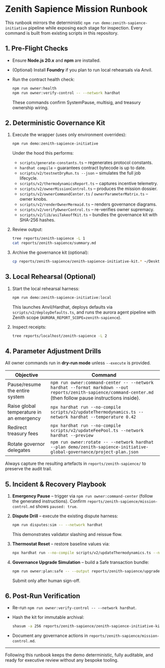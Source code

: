 # Zenith Sapience Mission Runbook

This runbook mirrors the deterministic `npm run demo:zenith-sapience-initiative`
pipeline while exposing each stage for inspection. Every command is built from
existing scripts in this repository.

## 1. Pre-Flight Checks

- Ensure **Node.js 20.x** and **npm** are installed.
- (Optional) Install **Foundry** if you plan to run local rehearsals via Anvil.
- Run the contract health check:

  ```bash
  npm run owner:health
  npm run owner:verify-control -- --network hardhat
  ```

  These commands confirm SystemPause, multisig, and treasury ownership wiring.

## 2. Deterministic Governance Kit

1. Execute the wrapper (uses only environment overrides):

   ```bash
   npm run demo:zenith-sapience-initiative
   ```

   Under the hood this performs:

   - `scripts/generate-constants.ts` – regenerates protocol constants.
   - `hardhat compile` – guarantees contract bytecode is up to date.
   - `scripts/v2/testnetDryRun.ts --json` – simulates the full job lifecycle.
   - `scripts/v2/thermodynamicsReport.ts` – captures incentive telemetry.
   - `scripts/v2/ownerMissionControl.ts` – produces the mission dossier.
   - `scripts/v2/ownerCommandCenter.ts` / `ownerParameterMatrix.ts` – owner knobs.
   - `scripts/v2/renderOwnerMermaid.ts` – renders governance diagrams.
   - `scripts/v2/verifyOwnerControl.ts` – re-verifies owner supremacy.
   - `scripts/v2/lib/asiTakeoffKit.ts` – bundles the governance kit with SHA-256 hashes.

2. Review output:

   ```bash
   tree reports/zenith-sapience -L 1
   cat reports/zenith-sapience/summary.md
   ```

3. Archive the governance kit (optional):

   ```bash
   cp reports/zenith-sapience/zenith-sapience-initiative-kit.* ~/Desktop/
   ```

## 3. Local Rehearsal (Optional)

1. Start the local rehearsal harness:

   ```bash
   npm run demo:zenith-sapience-initiative:local
   ```

   This launches Anvil/Hardhat, deploys defaults via `scripts/v2/deployDefaults.ts`, and
   runs the aurora agent pipeline with Zenith scope (`AURORA_REPORT_SCOPE=zenith-sapience`).

2. Inspect receipts:

   ```bash
   tree reports/localhost/zenith-sapience -L 2
   ```

## 4. Parameter Adjustment Drills

All owner commands run in **dry-run mode** unless `--execute` is provided.

| Objective | Command |
| --- | --- |
| Pause/resume the entire system | `npm run owner:command-center -- --network hardhat --format markdown --out reports/zenith-sapience/command-center.md` (then follow pause instructions inside). |
| Raise global temperature in an emergency | `npx hardhat run --no-compile scripts/v2/updateThermodynamics.ts --network hardhat --temperature 0.42` |
| Redirect treasury fees | `npx hardhat run --no-compile scripts/v2/updateFeePool.ts --network hardhat --preview` |
| Rotate governor delegates | `npm run owner:rotate -- --network hardhat --plan demo/zenith-sapience-initiative-global-governance/project-plan.json` |

Always capture the resulting artefacts in `reports/zenith-sapience/` to preserve the audit trail.

## 5. Incident & Recovery Playbook

1. **Emergency Pause** – trigger via `npm run owner:command-center` (follow the generated
   instructions). Confirm `reports/zenith-sapience/mission-control.md` shows `paused: true`.
2. **Dispute Drill** – execute the existing dispute harness:

   ```bash
   npm run disputes:sim -- --network hardhat
   ```

   This demonstrates validator slashing and reissue flow.
3. **Thermostat Reset** – restore baseline values via:

   ```bash
   npx hardhat run --no-compile scripts/v2/updateThermodynamics.ts --network hardhat --load config/thermodynamics.json
   ```
4. **Governance Upgrade Simulation** – build a Safe transaction bundle:

   ```bash
   npm run owner:plan:safe -- --output reports/zenith-sapience/upgrade-plan.json
   ```

   Submit only after human sign-off.

## 6. Post-Run Verification

- Re-run `npm run owner:verify-control -- --network hardhat`.
- Hash the kit for immutable archival:

  ```bash
  shasum -a 256 reports/zenith-sapience/zenith-sapience-initiative-kit.json
  ```

- Document any governance actions in `reports/zenith-sapience/mission-control.md`.

---

Following this runbook keeps the demo deterministic, fully auditable, and ready for
executive review without any bespoke tooling.
